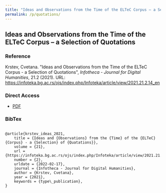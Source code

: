 ```yaml
---
title: "Ideas and Observations from the Time of the ELTeC Corpus – a Selection of Quotations"
permalink: /p/quotations/
---
```


<meta name="citation_title" content="Ideas and Observations from the Time of the ELTeC Corpus – a Selection of Quotations">
<meta name="citation_author" content="Cvetana Krstev">
<meta name="citation_publication_date" content="2021">
<meta name="citation_journal_name" content="Infotheca - Journal for Digital Humanities">
<meta name="citattion_journal_issue" content="21.2">

## Ideas and Observations from the Time of the ELTeC Corpus – a Selection of Quotations

### Reference

Krstev, Cvetana. "Ideas and Observations from the Time of the ELTeC Corpus - a Selection of Quotations", _Infotheca - Journal for Digital Humanities_, 21.2 (2021). URL: https://infoteka.bg.ac.rs/ojs/index.php/Infoteka/article/view/2021.21.2.14_en

### Direct Access

- [PDF](https://github.com/distantreading/compendium/blob/main/f/quotations.pdf)

### BibTex

```

@article{krstev_ideas_2021,
	title = {Ideas and {Observations} from the {Time} of the {ELTeC} {Corpus} - a {Selection} of {Quatations}},
	volume = {21},
	url = {https://infoteka.bg.ac.rs/ojs/index.php/Infoteka/article/view/2021.21.2.14_en},
	number = {2},
	urldate = {2022-02-17},
	journal = {Infotheca - Journal for Digital Humanities},
	author = {Krstev, Cvetana},
	year = {2021},
	keywords = {type\_publication},
}

```

<span class='Z3988' title='url_ver=Z39.88-2004&amp;ctx_ver=Z39.88-2004&amp;rfr_id=info%3Asid%2Fzotero.org%3A2&amp;rft_val_fmt=info%3Aofi%2Ffmt%3Akev%3Amtx%3Ajournal&amp;rft.genre=article&amp;rft.atitle=Ideas%20and%20Observations%20from%20the%20Time%20of%20the%20ELTeC%20Corpus%20-%20a%20Selection%20of%20Quatations&amp;rft.jtitle=Infotheca%20-%20Journal%20for%20Digital%20Humanities&amp;rft.volume=21&amp;rft.issue=2&amp;rft.aufirst=Cvetana&amp;rft.aulast=Krstev&amp;rft.au=Cvetana%20Krstev&amp;rft.date=2021'></span>
